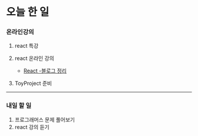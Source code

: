 # 오늘 한 일

### 온라인강의

1. react 특강

1. react 온라인 강의
   - [React -블로그 정리](https://dkfma6033.tistory.com/133)
1. ToyProject 준비

---

### 내일 할 일

1. 프로그래머스 문제 풀어보기
1. react 강의 듣기
